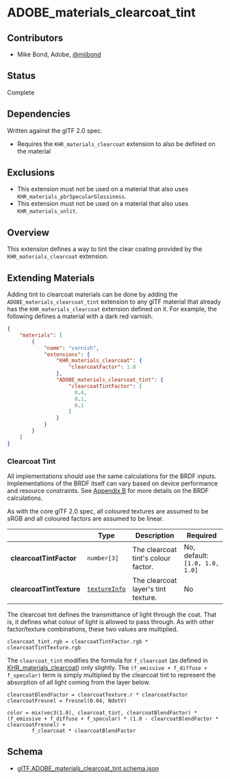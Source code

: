 # ADOBE\_materials\_clearcoat\_tint

## Contributors

* Mike Bond, Adobe, [@miibond](https://twitter.com/miibond)

## Status

Complete

## Dependencies

Written against the glTF 2.0 spec.
* Requires the `KHR_materials_clearcoat` extension to also be defined on the material

## Exclusions

* This extension must not be used on a material that also uses `KHR_materials_pbrSpecularGlossiness`.
* This extension must not be used on a material that also uses `KHR_materials_unlit`.

## Overview

This extension defines a way to tint the clear coating provided by the `KHR_materials_clearcoat` extension.

## Extending Materials

Adding tint to clearcoat materials can be done by adding the `ADOBE_materials_clearcoat_tint` extension to any glTF material that already has the `KHR_materials_clearcoat` extension defined on it.  For example, the following defines a material with a dark red varnish.

```json
{
    "materials": [
        {
            "name": "varnish",
            "extensions": {
                "KHR_materials_clearcoat": {
                    "clearcoatFactor": 1.0
                },
                "ADOBE_materials_clearcoat_tint": {
                    "clearcoatTintFactor": [
                      0.4,
                      0.1,
                      0.1
                    ]
                }
            }
        }
    ]
}
```

### Clearcoat Tint

All implementations should use the same calculations for the BRDF inputs. Implementations of the BRDF itself can vary based on device performance and resource constraints. See [Appendix B](/specification/2.0/README.md#appendix-b-brdf-implementation) for more details on the BRDF calculations.

As with the core glTF 2.0 spec, all coloured textures are assumed to be sRGB and all coloured factors are assumed to be linear.

|                                  | Type                                                                            | Description                            | Required             |
|----------------------------------|---------------------------------------------------------------------------------|----------------------------------------|----------------------|
|**clearcoatTintFactor**               | `number[3]`                                                                        | The clearcoat tint's colour factor.         | No, default: `[1.0, 1.0, 1.0]`   |
|**clearcoatTintTexture**              | [`textureInfo`](/specification/2.0/README.md#reference-textureInfo)             | The clearcoat layer's tint texture. | No                   |
  
The clearcoat tint defines the transmittance of light through the coat. That is, it defines what colour of light is allowed to pass through. As with other factor/texture combinations, these two values are multiplied.
```
clearcoat_tint.rgb = clearcoatTintFactor.rgb * clearcoatTintTexture.rgb
```
The `clearcoat_tint` modifies the formula for `f_clearcoat` (as defined in [KHR_materials_clearcoat](/extensions/2.0/Khronos/KHR_materials_clearcoat/README.md)) only slightly. The `(f_emissive + f_diffuse + f_specular)` term is simply multiplied by the clearcoat tint to represent the absorption of all light coming from the layer below.

```
clearcoatBlendFactor = clearcoatTexture.r * clearcoatFactor
clearcoatFresnel = fresnel(0.04, NdotV)

color = mix(vec3(1.0), clearcoat_tint, clearcoatBlendFactor) * (f_emissive + f_diffuse + f_specular) * (1.0 - clearcoatBlendFactor * clearcoatFresnel) +
        f_clearcoat * clearcoatBlendFactor
```

## Schema

- [glTF.ADOBE_materials_clearcoat_tint.schema.json](schema/glTF.KHR_materials_clearcoat.schema.json)
 
